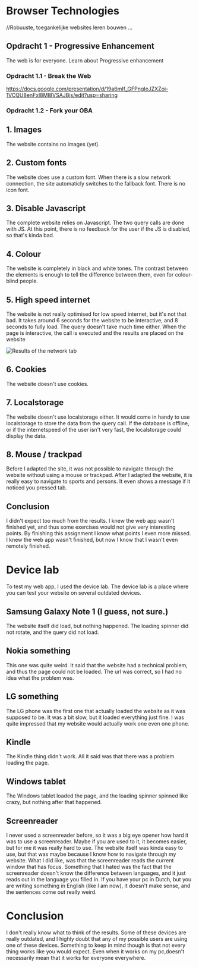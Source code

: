 # Browser Technologies
//Robuuste, toegankelijke websites leren bouwen …

## Opdracht 1 - Progressive Enhancement
The web is for everyone. Learn about Progressive enhancement

### Opdracht 1.1 - Break the Web

https://docs.google.com/presentation/d/19a6mIf_GFPngIeJZXZoi-1VCQU8enFxl8Ml8VSAJBjs/edit?usp=sharing

### Opdracht 1.2 - Fork your OBA

## 1. Images
The website contains no images (yet). 

## 2. Custom fonts
The website does use a custom font. When there is a slow network connection, the site automaticly switches to the fallback font. There is no icon font.

## 3. Disable Javascript
The complete website relies on Javascript. The two query calls are done with JS. At this point, there is no feedback for the user if the JS is disabled, so that's kinda bad.

## 4. Colour
The website is completely in black and white tones. The contrast between the elements is enough to tell the difference between them, even for colour-blind people. 

## 5. High speed internet
The website is not really optimised for low speed internet, but it's not that bad. It takes around 6 seconds for the website to be interactive, and 8 seconds to fully load. The query doesn't take much time either. When the page is interactive, the call is executed and the results are placed on the website

![Results of the network tab](https://imgur.com/kDSgsuJ)

## 6. Cookies
The website doesn't use cookies. 

## 7. Localstorage
The website doesn't use localstorage either. It would come in handy to use localstorage to store the data from the query call. If the database is offline, or if the internetspeed of the user isn't very fast, the localstorage could display the data.

## 8. Mouse / trackpad
Before I adapted the site, it was not possible to navigate through the website without using a mouse or trackpad. After I adapted the website, it is really easy to navigate to sports and persons. It even shows a message if it noticed you pressed tab.

## Conclusion
I didn't expect too much from the results. I knew the web app wasn't finished yet, and thus some exercises would not give very interesting points. By finishing this assignment I know what points I even more missed. I knew the web app wasn't finished, but now I know that I wasn't even remotely finished.

# Device lab
To test my web app, I used the device lab. The device lab is a place where you can test your website on several outdated devices.

## Samsung Galaxy Note 1 (I guess, not sure.)
The website itself did load, but nothing happened. The loading spinner did not rotate, and the query did not load. 

## Nokia something
This one was quite weird. It said that the website had a technical problem, and thus the page could not be loaded. The url was correct, so I had no idea what the problem was.

## LG something
The LG phone was the first one that actually loaded the website as it was supposed to be. It was a bit slow, but it loaded everything just fine. I was quite impressed that my website would actually work one even one phone.

## Kindle
The Kindle thing didn't work. All it said was that there was a problem loading the page.

## Windows tablet
The Windows tablet loaded the page, and the loading spinner spinned like crazy, but nothing after that happened.

## Screenreader
I never used a screenreader before, so it was a big eye opener how hard it was to use a screenreader. Maybe if you are used to it, it becomes easier, but for me it was really hard to use. The website itself was kinda easy to use, but that was maybe because I know how to navigate through my website. What I did like, was that the screenreader reads the current window that has focus. Something that I hated was the fact that the screenreader doesn't know the difference between languages, and it just reads out in the language you filled in. If you have your pc in Dutch, but you are writing something in English (like I am now), it doesn't make sense, and the sentences come out really weird.

# Conclusion
I don't really know what to think of the results. Some of these devices are really outdated, and I highly doubt that any of my possible users are using one of these devices. Something to keep in mind though is that not every thing works like you would expect. Even when it works on my pc,doesn't necessarily mean that it works for everyone everywhere.